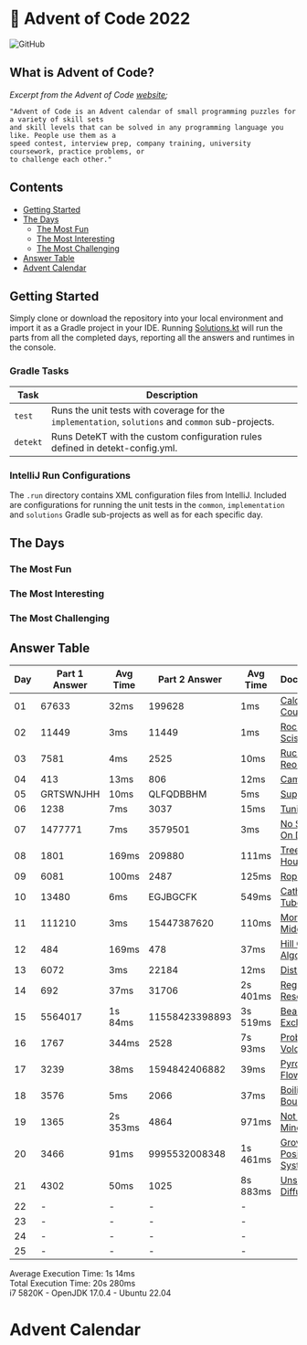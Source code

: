 # :christmas_tree: Advent of Code 2022

![GitHub](https://img.shields.io/badge/stars-45%2F50-yellow)

## What is Advent of Code?

_Excerpt from the Advent of Code [website](https://adventofcode.com/2022/about);_

    "Advent of Code is an Advent calendar of small programming puzzles for a variety of skill sets
    and skill levels that can be solved in any programming language you like. People use them as a
    speed contest, interview prep, company training, university coursework, practice problems, or
    to challenge each other."

## Contents
* [Getting Started](#getting-started)
* [The Days](#the-days)
    * [The Most Fun](#the-most-fun)
    * [The Most Interesting](#the-most-interesting)
    * [The Most Challenging](#the-most-challenging)
* [Answer Table](#answer-table)
* [Advent Calendar](#advent-calendar)

## Getting Started
Simply clone or download the repository into your local environment and import it as a Gradle project in your IDE.
Running [Solutions.kt](https://git.io/JII6v) will run the parts from all the completed days, reporting all the
answers and runtimes in the console.

### Gradle Tasks
| Task      | Description                                                                                        |
|-----------|----------------------------------------------------------------------------------------------------|
| `test`    | Runs the unit tests with coverage for the `implementation`, `solutions` and `common` sub-projects. |
| `detekt`  | Runs DeteKT with the custom configuration rules defined in detekt-config.yml.                      |

### IntelliJ Run Configurations
The `.run` directory contains XML configuration files from IntelliJ. Included are configurations for running the unit
tests in the `common`, `implementation` and `solutions` Gradle sub-projects as well as for each specific day.

## The Days

### The Most Fun
### The Most Interesting
### The Most Challenging

## Answer Table

| Day | Part 1 Answer | Avg Time | Part 2 Answer  | Avg Time | Documentation                             |
|-----|---------------|----------|----------------|----------|-------------------------------------------|
| 01  | 67633         | 32ms     | 199628         | 1ms      | [Calorie Counting](docs/DAY01.MD)         |
| 02  | 11449         | 3ms      | 11449          | 1ms      | [Rock Paper Scissors](docs/DAY02.MD)      |
| 03  | 7581          | 4ms      | 2525           | 10ms     | [Rucksack Reorganization](docs/DAY03.MD)  |
| 04  | 413           | 13ms     | 806            | 12ms     | [Camp Cleanup](docs/DAY04.MD)             |
| 05  | GRTSWNJHH     | 10ms     | QLFQDBBHM      | 5ms      | [Supply Stacks](docs/DAY05.MD)            |
| 06  | 1238          | 7ms      | 3037           | 15ms     | [Tuning Trouble](docs/DAY06.MD)           |
| 07  | 1477771       | 7ms      | 3579501        | 3ms      | [No Space Left On Device](docs/DAY07.MD)  |
| 08  | 1801          | 169ms    | 209880         | 111ms    | [Treetop Tree House](docs/DAY08.MD)       |
| 09  | 6081          | 100ms    | 2487           | 125ms    | [Rope Bridge](docs/DAY09.MD)              |
| 10  | 13480         | 6ms      | EGJBGCFK       | 549ms    | [Cathode-Ray Tube](docs/DAY10.MD)         |
| 11  | 111210        | 3ms      | 15447387620    | 110ms    | [Monkey in the Middle](docs/DAY11.MD)     |
| 12  | 484           | 169ms    | 478            | 37ms     | [Hill Climbing Algorithm](docs/DAY12.MD)  |
| 13  | 6072          | 3ms      | 22184          | 12ms     | [Distress Signal](docs/DAY13.MD)          |
| 14  | 692           | 37ms     | 31706          | 2s 401ms | [Regolith Reservoir](docs/DAY14.MD)       |
| 15  | 5564017       | 1s 84ms  | 11558423398893 | 3s 519ms | [Beacon Exclusion Zone](docs/DAY15.MD)    |
| 16  | 1767          | 344ms    | 2528           | 7s 93ms  | [Proboscidea Volcanium](docs/DAY16.MD)    |
| 17  | 3239          | 38ms     | 1594842406882  | 39ms     | [Pyroclastic Flow](docs/DAY17.MD)         |
| 18  | 3576          | 5ms      | 2066           | 37ms     | [Boiling Boulders](docs/DAY18.MD)         |
| 19  | 1365          | 2s 353ms | 4864           | 971ms    | [Not Enough Minerals](docs/DAY19.MD)      |
| 20  | 3466          | 91ms     | 9995532008348  | 1s 461ms | [Grove Positioning System](docs/DAY20.MD) |
| 21  | 4302          | 50ms     | 1025           | 8s 883ms | [Unstable Diffusion](docs/DAY21.MD)       |
| 22  | -             | -        | -              | -        | [](docs/DAY22.MD)                         |
| 23  | -             | -        | -              | -        | [](docs/DAY23.MD)                         |
| 24  | -             | -        | -              | -        | [](docs/DAY24.MD)                         |
| 25  | -             | -        | -              | -        | [](docs/DAY25.MD)                         |

Average Execution Time: 1s 14ms \
Total Execution Time: 20s 280ms \
i7 5820K - OpenJDK 17.0.4 - Ubuntu 22.04

# Advent Calendar